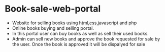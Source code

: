 <h1><b>Book-sale-web-portal</b></h1>

- Website for selling books using html,css,javascript and php
- Online books buying and selling portal. 
- In this portal user can buy books as well as sell their used books. 
- Admin can sell new books and approve the book requested for sale by the user. Once the book is approved it will be dispalyed for sale
